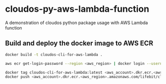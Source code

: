 # cloudos-py-aws-lambda-function
A demonstration of cloudos python package usage with AWS Lambda function

## Build and deploy the docker image to AWS ECR 

```bash
docker build -t cloudos-cli-for-aws-lambda .

aws ecr get-login-password --region <aws_region> | docker login --username AWS --password-stdin <aws_account>.dkr.ecr.<aws_region>.amazonaws.co

docker tag cloudos-cli-for-aws-lambda:latest <aws_account>.dkr.ecr.<aws_region>.amazonaws.com/lifebit/cloudos-cli-for-aws-lambda:latest
docker push <aws_account>.dkr.ecr.<aws_region>.amazonaws.com/lifebit/cloudos-cli-for-aws-lambda:latest
```

